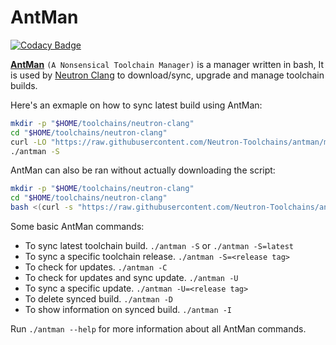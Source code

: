 # AntMan
[![Codacy Badge](https://app.codacy.com/project/badge/Grade/cdaf0c6222a44595adfb04a21e65e4f1)](https://www.codacy.com/gh/Neutron-Toolchains/antman/dashboard?utm_source=github.com&amp;utm_medium=referral&amp;utm_content=Neutron-Toolchains/antman&amp;utm_campaign=Badge_Grade)

**[AntMan](https://github.com/Neutron-Toolchains/antman.git)** `(A Nonsensical Toolchain Manager)` is a manager written in bash, It is used by [Neutron Clang](https://github.com/Neutron-Toolchains/clang-build-catalogue) to download/sync, upgrade and manage toolchain builds.

Here's an exmaple on how to sync latest build using AntMan:
```bash
mkdir -p "$HOME/toolchains/neutron-clang"
cd "$HOME/toolchains/neutron-clang"
curl -LO "https://raw.githubusercontent.com/Neutron-Toolchains/antman/main/antman"
./antman -S
```

AntMan can also be ran without actually downloading the script:
```bash
mkdir -p "$HOME/toolchains/neutron-clang"
cd "$HOME/toolchains/neutron-clang"
bash <(curl -s "https://raw.githubusercontent.com/Neutron-Toolchains/antman/main/antman") -S
```

Some basic AntMan commands:
- To sync latest toolchain build. `./antman -S` or `./antman -S=latest`
- To sync a specific toolchain release. `./antman -S=<release tag>`
- To check for updates. `./antman -C`
- To check for updates and sync update. `./antman -U`
- To sync a specific update. `./antman -U=<release tag>`
- To delete synced build. `./antman -D`
- To show information on synced build. `./antman -I`

Run `./antman --help` for more information about all AntMan commands.
